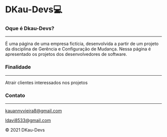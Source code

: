 # DKau-Devs:computer:

### Oque é Dkau-Devs?
<hr />

É uma página de uma empresa fictícia, desenvolvida a partir de um projeto da disciplina de  Gerência e Configuração de Mudança.
Nessa página é apresentado os projetos dos desenvolvedores de software. 

### Finalidade
<hr />
Atrair clientes interessados nos projetos

### Contato
<hr />

kauannyvieira8@gmail.com

ldavi8533@gmail.com


&copy; 2021 DKau-Devs
